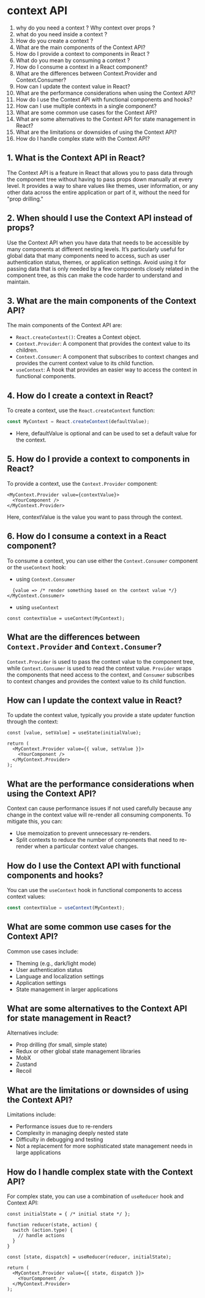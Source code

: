 # context API

1. why do you need a context ?  Why context over props ? 
2. what do you need inside a context ? 
3. How do you create a context ?
4. What are the main components of the Context API? 
5. How do I provide a context to components in React ?
6. What do you mean by consuming a context ?
7. How do I consume a context in a React component?
8. What are the differences between Context.Provider and Context.Consumer?
9. How can I update the context value in React?
10. What are the performance considerations when using the Context API?
11. How do I use the Context API with functional components and hooks?
12. How can I use multiple contexts in a single component?
13. What are some common use cases for the Context API?
14. What are some alternatives to the Context API for state management in React?
15. What are the limitations or downsides of using the Context API?
16. How do I handle complex state with the Context API?



## 1. What is the Context API in React?
The Context API is a feature in React that allows you to pass data through the component tree without having to pass props down manually at every level. It provides a way to share values like themes, user information, or any other data across the entire application or part of it, without the need for "prop drilling."

## 2. When should I use the Context API instead of props?
Use the Context API when you have data that needs to be accessible by many components at different nesting levels. It’s particularly useful for global data that many components need to access, such as user authentication status, themes, or application settings. Avoid using it for passing data that is only needed by a few components closely related in the component tree, as this can make the code harder to understand and maintain.

## 3. What are the main components of the Context API?
The main components of the Context API are:
- `React.createContext()`: Creates a Context object.
- `Context.Provider`: A component that provides the context value to its children.
- `Context.Consumer`: A component that subscribes to context changes and provides the current context value to its child function.
- `useContext`: A hook that provides an easier way to access the context in functional components.

## 4. How do I create a context in React?
To create a context, use the `React.createContext` function:
```javascript
const MyContext = React.createContext(defaultValue);
```
- Here, defaultValue is optional and can be used to set a default value for the context.

## 5. How do I provide a context to components in React?
To provide a context, use the `Context.Provider` component:
``` 
<MyContext.Provider value={contextValue}>
  <YourComponent />
</MyContext.Provider>
```
Here, contextValue is the value you want to pass through the context.

## 6. How do I consume a context in a React component?
To consume a context, you can use either the `Context.Consumer` component or the `useContext` hook:
- using `Context.Consumer`
```<MyContext.Consumer>
  {value => /* render something based on the context value */}
</MyContext.Consumer>
 ```

 - using `useContext`
 ```
 const contextValue = useContext(MyContext);

 ```



## What are the differences between `Context.Provider` and `Context.Consumer`?

`Context.Provider` is used to pass the context value to the component tree, while `Context.Consumer` is used to read the context value. `Provider` wraps the components that need access to the context, and `Consumer` subscribes to context changes and provides the context value to its child function.


## How can I update the context value in React?

To update the context value, typically you provide a state updater function through the context:

```
const [value, setValue] = useState(initialValue);

return (
  <MyContext.Provider value={{ value, setValue }}>
    <YourComponent />
  </MyContext.Provider>
);
```




## What are the performance considerations when using the Context API?

Context can cause performance issues if not used carefully because any change in the context value will re-render all consuming components. To mitigate this, you can:
- Use memoization to prevent unnecessary re-renders.
- Split contexts to reduce the number of components that need to re-render when a particular context value changes.

## How do I use the Context API with functional components and hooks?

You can use the `useContext` hook in functional components to access context values:

```javascript
const contextValue = useContext(MyContext);
```

## What are some common use cases for the Context API?

Common use cases include:
- Theming (e.g., dark/light mode)
- User authentication status
- Language and localization settings
- Application settings
- State management in larger applications

## What are some alternatives to the Context API for state management in React?

Alternatives include:
- Prop drilling (for small, simple state)
- Redux or other global state management libraries
- MobX
- Zustand
- Recoil

## What are the limitations or downsides of using the Context API?

Limitations include:
- Performance issues due to re-renders
- Complexity in managing deeply nested state
- Difficulty in debugging and testing
- Not a replacement for more sophisticated state management needs in large applications

## How do I handle complex state with the Context API?

For complex state, you can use a combination of `useReducer` hook and Context API:

```
const initialState = { /* initial state */ };

function reducer(state, action) {
  switch (action.type) {
    // handle actions
  }
}

const [state, dispatch] = useReducer(reducer, initialState);

return (
  <MyContext.Provider value={{ state, dispatch }}>
    <YourComponent />
  </MyContext.Provider>
);
```




